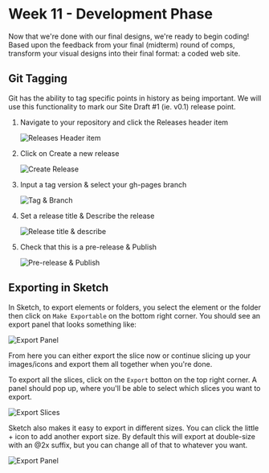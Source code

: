 # Week 11 - Development Phase
Now that we're done with our final designs, we're ready to begin coding! Based upon the feedback from your final (midterm) round of comps, transform your visual designs into their final format: a coded web site.


## Git Tagging
Git has the ability to tag specific points in history as being important. We will use this functionality to mark our Site Draft #1 (ie. v0.1) release point.

1. Navigate to your repository and click the Releases header item

   ![Releases Header item](http://i.imgur.com/vP3ZEMo.png)

1. Click on Create a new release

   ![Create Release](http://i.imgur.com/n32ZCfV.png)

1. Input a tag version & select your gh-pages branch

   ![Tag & Branch](http://i.imgur.com/D2yj1Ob.png)

1. Set a release title & Describe the release

   ![Release title & describe](http://i.imgur.com/eMNsIyC.png)

1. Check that this is a pre-release & Publish

   ![Pre-release & Publish](http://i.imgur.com/AndhLHU.png)


## Exporting in Sketch
In Sketch, to export elements or folders, you select the element or the folder then click on `Make Exportable` on the bottom right corner. You should see an export panel that looks something like:

![Export Panel](https://i.imgur.com/BtRLeWC.png)

From here you can either export the slice now or continue slicing up your images/icons and export them all together when you're done.

To export all the slices, click on the `Export` botton on the top right corner. A panel should pop up, where you'll be able to select which slices you want to export.

![Export Slices](https://i.imgur.com/enz8Ki7.png)

Sketch also makes it easy to export in different sizes. You can click the little + icon to add another export size. By default this will export at double-size with an @2x suffix, but you can change all of that to whatever you want.

![Export Panel](https://i.imgur.com/vNQfsd1.png)

